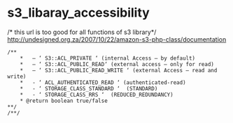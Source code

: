# s3_libaray_accessibility


/* this url is too good for all functions of s3 library*/
    http://undesigned.org.za/2007/10/22/amazon-s3-php-class/documentation
        
        
    /**
        *   – ‘ S3::ACL_PRIVATE ‘ (internal Access – by default)
        *   – ‘ S3::ACL_PUBLIC_READ‘ (external access – only for read)
        *   – ‘ S3::ACL_PUBLIC_READ_WRITE ‘ (external Access – read and write)
        *   - ‘ ACL_AUTHENTICATED_READ ‘ (authenticated-read)
        *   - ‘ STORAGE_CLASS_STANDARD ‘  (STANDARD)
        *   - ‘ STORAGE_CLASS_RRS ‘  (REDUCED_REDUNDANCY)
        * @return boolean true/false
    **/
    /**/
    
    
